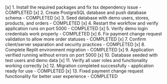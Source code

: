 [x] 1. Install the required packages and fix tsx dependency issue - COMPLETED
[x] 2. Create PostgreSQL database and push database schema - COMPLETED 
[x] 3. Seed database with demo users, stores, products, and orders - COMPLETED
[x] 4. Restart the workflow and verify application runs on port 5000 - COMPLETED
[x] 5. Verify demo login credentials work properly - COMPLETED
[x] 6. Fix payment change request validation to allow more order statuses - COMPLETED
[x] 7. Confirm client/server separation and security practices - COMPLETED
[x] 8. Complete Replit environment migration - COMPLETED
[x] 9. Application verified running without errors on port 5000
[x] 10. Database seeded with test users and demo data
[x] 11. Verify all user roles and functionality working correctly
[x] 12. Migration completed successfully - application ready for use - COMPLETED
[x] 13. Fixed payment change request functionality for better user experience - COMPLETED